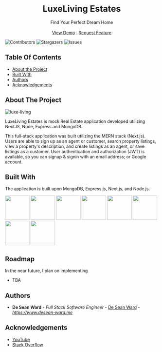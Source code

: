 
<br/>
<p align="center">


  <h1 align="center">LuxeLiving Estates</h3>

  <p align="center">
    Find Your Perfect Dream Home
    <br/>
    <br/>
    <a href="https://dw-estates.vercel.app/">View Demo</a>
    .
    <a href="https://github.com/desea-ward/dw-estates/issues">Request Feature</a>
  </p>
</p>

![Contributors](https://img.shields.io/github/contributors/desean-ward/dw-estates?color=dark-green) ![Stargazers](https://img.shields.io/github/stars/desean-ward/dw-estates?style=social) ![Issues](https://img.shields.io/github/issues/desean-ward/dw-estates) 

## Table Of Contents


* [About the Project](#about-the-project)
* [Built With](#built-with)
* [Authors](#authors)
* [Acknowledgements](#acknowledgements)

## About The Project

![luxe-living](https://github.com/desean-ward/dw-estates/assets/66344466/5dda8012-46b6-4fe7-94f0-e98a2e029592)

LuxeLiving Estates is mock Real Estate application developed utilizing NextJS, Node, Express and MongoDB. 

This full-stack application was built utilizing the MERN stack (Next.js). Users are able to sign up as an agent or customer, search property listings, view a property's description, and create listings as an agent, or save listings as a customer. User authentication and authorization (JWT) is available, so you can signup & signin with an email address; or Google account.


## Built With

The application is built upon MongoDB, Express.js, Next.js, and Node.js. 

<img src="https://github.com/desean-ward/dw-estates/assets/66344466/913d45b2-3ce4-4a19-814c-f3bb5193cb85" width="80" alt="" />
<img src="https://github.com/desean-ward/dw-fazhionz/assets/66344466/87cc28ce-c96d-4f83-ab95-78c1e6b621ee" width="80" alt="" />
<img src="https://github.com/desean-ward/dw-fazhionz/assets/66344466/beb8b147-4461-47a2-a707-2e540443b303" width="80" alt="" /> 
<img src="https://github.com/deseanward/PS-Capstone/assets/139034534/4ab37a82-8541-4cc4-a9f3-1aaee9d07146" width="80" alt="" />
<img src="https://github.com/deseanward/PS-Capstone/assets/139034534/75765da7-b173-4fba-991c-c1f2555d6010" width="80" alt="" />
<img src="https://github.com/deseanward/PS-Capstone/assets/139034534/2e5d8e8e-732b-474e-8ded-2200b880ad4e" width="80" alt="" />
<img src="https://github.com/desean-ward/dw-estates/assets/66344466/9f77fd16-55ff-4d67-8d39-546c129fc018" width="80" alt="" />
<img src="https://github.com/desean-ward/dw-fazhionz/assets/66344466/8b0a58e5-6dea-4f17-be24-703b913dfee1" width="80" alt="" />

## Roadmap

In the near future, I plan on implementing

<ul>
<li>TBA</li>
</ul>

## Authors


* **De Sean Ward** - *Full Stack Software Engineer* - [De Sean Ward](https://www.desean-ward.me) - *https://www.desean-ward.me*

## Acknowledgements

* [YouTube](https://www.youtube.com)
* [Stack Overflow](https://stackoverflow.com/)

